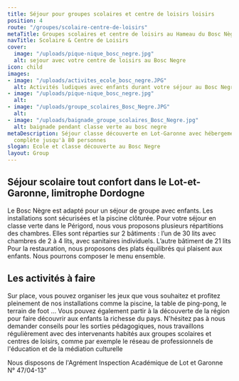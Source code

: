 ```yaml
---
title: Séjour pour groupes scolaires et centre de loisirs loisirs
position: 4
route: "/groupes/scolaire-centre-de-loisirs"
metaTitle: Groupes scolaires et centre de loisirs au Hameau du Bosc Nègre
navTitle: Scolaire & Centre de Loisirs
cover:
  image: "/uploads/pique-nique_bosc_negre.jpg"
  alt: sejour avec votre centre de loisirs au Bosc Negre
icon: child
images:
- image: "/uploads/activites_ecole_bosc_negre.JPG"
  alt: Activités ludiques avec enfants durant votre séjour au Bosc Negre
- image: "/uploads/pique-nique_bosc_negre.jpg"
  alt: 
- image: "/uploads/groupe_scolaires_Bosc_Negre.JPG"
  alt: 
- image: "/uploads/baignade_groupe_scolaires_Bosc_Negre.jpg"
  alt: baignade pendant classe verte au bosc negre
metaDescription: Séjour classe découverte en Lot-Garonne avec hébergement et pension
  complète jusqu'à 80 personnes
slogan: Ecole et classe découverte au Bosc Negre
layout: Group
---
```


## Séjour scolaire tout confort dans le Lot-et-Garonne, limitrophe Dordogne

Le Bosc Nègre est adapté pour un séjour de groupe avec enfants. Les installations sont sécurisées et la piscine clôturée.
Pour votre séjour en classe verte dans le Périgord, nous vous proposons plusieurs répartitions des chambres. Elles sont réparties sur 2 bâtiments : l’un de 30 lits avec chambres de 2 à 4 lits, avec sanitaires individuels. L’autre bâtiment de 21 lits
Pour la restauration, nous proposons des plats équilibrés qui plaisent aux enfants. Nous pourrons composer le menu ensemble.

## Les activités à faire

Sur place, vous pouvez organiser les jeux que vous souhaitez et profitez pleinement de nos installations comme la piscine, la table de ping-pong, le terrain de foot ... Vous pouvez également partir à la découverte de la région pour faire découvrir aux enfants la richesse du pays. N'hésitez pas à nous demander conseils pour les sorties pédagogiques, nous travaillons régulièrement avec des intervenants habités aux groupes scolaires et centres de loisirs, comme par exemple le réseau de professionnels de l'éducation et de la médiation culturelle

Nous disposons de l'Agrément Inspection Académique de Lot et Garonne N° 47/04-13"